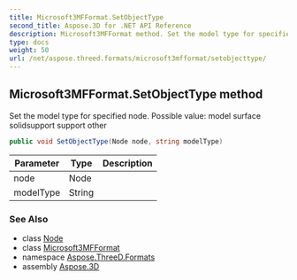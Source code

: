 ```yaml
---
title: Microsoft3MFFormat.SetObjectType
second_title: Aspose.3D for .NET API Reference
description: Microsoft3MFFormat method. Set the model type for specified node. Possible value model surface solidsupport support other
type: docs
weight: 50
url: /net/aspose.threed.formats/microsoft3mfformat/setobjecttype/
---
```

## Microsoft3MFFormat.SetObjectType method

Set the model type for specified node. Possible value: model surface solidsupport support other

```csharp
public void SetObjectType(Node node, string modelType)
```

| Parameter | Type | Description |
| --- | --- | --- |
| node | Node |  |
| modelType | String |  |

### See Also

* class [Node](../../../aspose.threed/node/)
* class [Microsoft3MFFormat](../)
* namespace [Aspose.ThreeD.Formats](../../microsoft3mfformat/)
* assembly [Aspose.3D](../../../)



